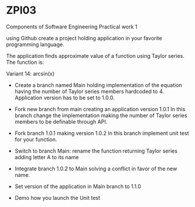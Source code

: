 # ZPI03
Components of Software Engineering 
Practical work 1

using Github create a project holding application in your favorite programming language.
 
The application finds approximate value of a function using Taylor series. The function is:
 
Variant 14: arcsin(x)

* Create a branch named Main holding implementation of the equation having the number of Taylor series members hardcoded to 4. Application version has to be set to 1.0.0.
 
* Fork new branch from main creating an application version 1.0.1
In this branch change the implementation making the number of Taylor series members to be definable through API.
 
* Fork branch 1.0.1 making version 1.0.2
In this branch implement unit test for your function.
 
* Switch to branch Main:
rename the function returning Taylor series adding letter A to its name
 
* Integrate branch 1.0.2 to Main solving a conflict in favor of the new name.
 
* Set version of the application in Main branch to 1.1.0
 
* Demo how you launch the Unit test

